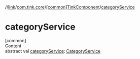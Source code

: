 //[link](../../index.md)/[com.tink.core](../index.md)/[[common]TinkComponent](index.md)/[categoryService](category-service.md)



# categoryService  
[common]  
Content  
abstract val [categoryService](category-service.md): [CategoryService](../../com.tink.service.category/[common]-category-service/index.md)  



